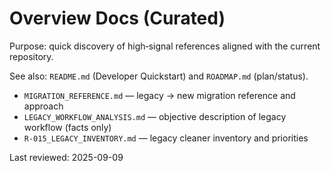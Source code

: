 # Overview Docs (Curated)

Purpose: quick discovery of high‑signal references aligned with the current repository.

See also: `README.md` (Developer Quickstart) and `ROADMAP.md` (plan/status).

- `MIGRATION_REFERENCE.md` — legacy → new migration reference and approach
- `LEGACY_WORKFLOW_ANALYSIS.md` — objective description of legacy workflow (facts only)
- `R-015_LEGACY_INVENTORY.md` — legacy cleaner inventory and priorities

Last reviewed: 2025-09-09

